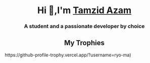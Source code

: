 <div>
<h1 align="center">Hi 👋,I'm <a href="https://tamzidazam.eu.org">Tamzid Azam</a></h1>
<h3 align="center">A student and a passionate developer by choice</h3>
</div>
<h2 align="center">My Trophies</h2>
https://github-profile-trophy.vercel.app/?username=ryo-ma)
